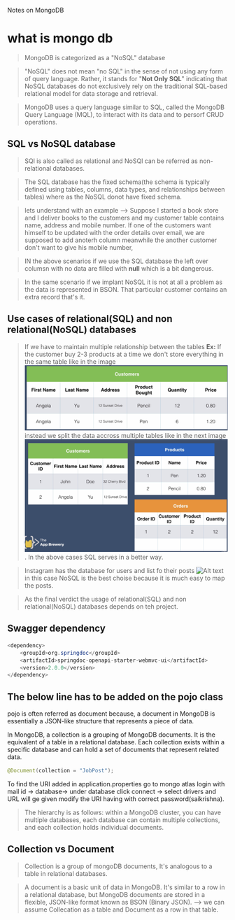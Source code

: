 Notes on MongoDB 

# what is mongo db
> MongoDB is categorized as a "NoSQL" database

>"NoSQL" does not mean "no SQL" in the sense of not using any form of query language. Rather, it stands for "**Not Only SQL**" indicating that NoSQL databases do not exclusively rely on the traditional SQL-based relational model for data storage and retrieval.

> MongoDB uses a query language similar to SQL, called the MongoDB Query Language (MQL), to interact with its data and to persorf CRUD operations.

## SQL vs NoSQL database
> SQl is also called as relational and NoSQl can be referred as non-relational databases.

> The SQL database has the fixed schema(the schema is typically defined using tables, columns, data types, and relationships between tables) where as the NoSQL donot have fixed schema.

> lets understand with an example 
  --> Suppose I started a book store and I deliver books to the customers and my customer table contains name, address and mobile number.
	  If one of the customers want himself to be updated with the order details over email, we are supposed to add anoterh column meanwhile the another customer don't want to give his mobile number,

> IN the above scenarios if we use the SQL database the left over columsn with no data are filled with **null** which is a bit dangerous. 

> In the same scenario if we implant NoSQL it is not at all a problem as the data is represented in BSON. That particular customer contains an extra record that's it.

## Use cases of relational(SQL) and non relational(NoSQL) databases
> If we have to maintain multiple relationship between the tables **Ex:** If the customer buy 2-3 products at a time we don't store everything in the same table like in the image ![Alt text](image.png) instead we split the data accross multiple tables like in the next image ![Alt text](image-1.png). In the above cases SQL serves in a better way.

>Instagram has the database for users and list fo their posts ![Alt text](image-2.png) in this case NoSQL is the best choise because it is much easy to map the posts.

>As the final verdict the usage of relational(SQL) and non relational(NoSQL) databases depends on teh project.


## Swagger dependency

``` java
<dependency>
	<groupId>org.springdoc</groupId>
	<artifactId>springdoc-openapi-starter-webmvc-ui</artifactId>
	<version>2.0.0</version>
</dependency>
```

## The below line has to be added on the pojo class 
pojo is often referred as document because, a document in MongoDB is essentially a JSON-like structure that represents a piece of data.

In MongoDB, a collection is a grouping of MongoDB documents. It is the equivalent of a table in a relational database. Each collection
exists within a specific database and can hold a set of documents that represent related data.

``` java
@Document(collection = "JobPost");
```

To find the URI added in application.properties go to mongo atlas
login with mail id -> database-> under database click connect -> select drivers and URL will ge given
modify the URI having <password> with correct password(saikrishna).

> The hierarchy is as follows: within a MongoDB cluster, you can have multiple databases, each database can contain multiple collections, and each collection holds individual documents.

## Collection vs Document
> Collection is a group of mongoDB documents, It's analogous to a table in relational databases.

>A document is a basic unit of data in MongoDB. It's similar to a row in a relational database, but MongoDB documents are stored in a flexible, JSON-like format known as BSON (Binary JSON).
--> we can assume Collecation as a table and Document as a row in that table.
        